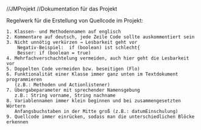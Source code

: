 //JMProjekt
//Dokumentation für das Projekt

Regelwerk für die Erstellung von Quellcode im Projekt:

	1. Klassen- und Methodennamen auf englisch
	2. Kommentare auf deutsch, jede Zeile Code sollte auskommentiert sein
	3. Nicht unnötig verkürzen → Lesbarkeit geht vor
		Negativ-Beispiel:  if (boolean) ist schlecht{ 
		Besser: if (boolean = true)
	4. Mehrfachverschachtelung vermeiden, auch hier geht die Lesbarkeit vor
	5. Doppelten Code vermeiden bzw. beseitigen (Flo)
	6. Funktionalität einer Klasse immer ganz unten im Textdokument programmieren
	   (z.B.: Methoden und Actionlistener)
	7. Übergabeparameter mit sprechender Namensgebung
	   z.B.: String vorname, String nachname
	8. Variablennamen immer klein beginnen und bei zusammengesetzten Wörtern 
	   Anfangsbuchstaben in der Mitte groß (z.B.: datumEinschulung) 
	9. Quellcode immer einrücken, sodass man die unterschiedlichen Blöcke erkennen 
